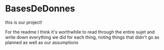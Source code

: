 # BasesDeDonnes

this is our project!

For the readme I think it's worthwhile to read through the entire sujet and write down everything we did for each thing, noting things that didn't go as planned as well as our assumptions